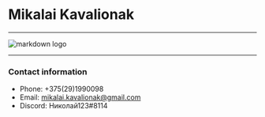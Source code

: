 # Mikalai Kavalionak
-----

![markdown logo](https://github.com/account)

-----

### Contact information
- Phone: +375(29)1990098
- Email: mikalai.kavalionak@gmail.com
- Discord: Николай123#8114